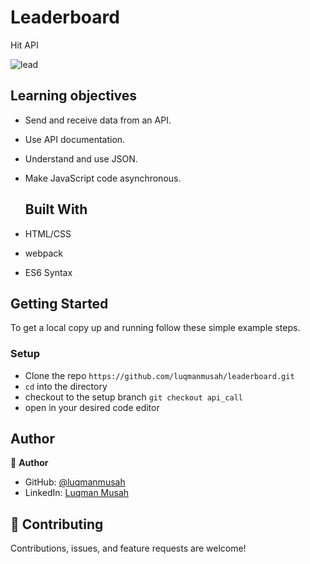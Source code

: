 # Leaderboard
Hit API

![lead](https://user-images.githubusercontent.com/22328716/128612343-07ebad31-19a4-46ca-81a5-6381f280e902.png)

## Learning objectives

- Send and receive data from an API.
- Use API documentation.
- Understand and use JSON.
- Make JavaScript code asynchronous.
  ## Built With

- HTML/CSS
- webpack
- ES6 Syntax

## Getting Started

To get a local copy up and running follow these simple example steps.

### Setup

- Clone the repo `https://github.com/luqmanmusah/leaderboard.git`
- `cd` into the directory
- checkout to the setup branch `git checkout api_call`
- open in your desired code editor

## Author

👤 **Author**

- GitHub: [@luqmanmusah](https://github.com/luqmanmusah)
- LinkedIn: [Luqman Musah](https://www.linkedin.com/in/luqman-musah/)

## 🤝 Contributing

Contributions, issues, and feature requests are welcome!